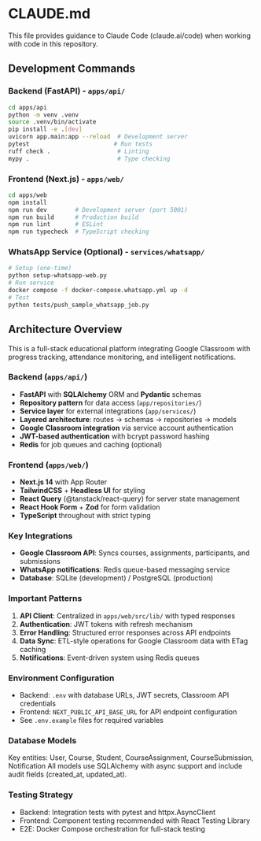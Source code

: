 # CLAUDE.md

This file provides guidance to Claude Code (claude.ai/code) when working with code in this repository.

## Development Commands

### Backend (FastAPI) - `apps/api/`
```bash
cd apps/api
python -m venv .venv
source .venv/bin/activate
pip install -e .[dev]
uvicorn app.main:app --reload  # Development server
pytest                        # Run tests
ruff check .                   # Linting
mypy .                         # Type checking
```

### Frontend (Next.js) - `apps/web/`
```bash
cd apps/web
npm install
npm run dev        # Development server (port 5001)
npm run build      # Production build
npm run lint       # ESLint
npm run typecheck  # TypeScript checking
```

### WhatsApp Service (Optional) - `services/whatsapp/`
```bash
# Setup (one-time)
python setup-whatsapp-web.py
# Run service
docker compose -f docker-compose.whatsapp.yml up -d
# Test
python tests/push_sample_whatsapp_job.py
```

## Architecture Overview

This is a full-stack educational platform integrating Google Classroom with progress tracking, attendance monitoring, and intelligent notifications.

### Backend (`apps/api/`)
- **FastAPI** with **SQLAlchemy** ORM and **Pydantic** schemas
- **Repository pattern** for data access (`app/repositories/`)
- **Service layer** for external integrations (`app/services/`)
- **Layered architecture**: routes → schemas → repositories → models
- **Google Classroom integration** via service account authentication
- **JWT-based authentication** with bcrypt password hashing
- **Redis** for job queues and caching (optional)

### Frontend (`apps/web/`)
- **Next.js 14** with App Router
- **TailwindCSS** + **Headless UI** for styling
- **React Query** (@tanstack/react-query) for server state management
- **React Hook Form** + **Zod** for form validation
- **TypeScript** throughout with strict typing

### Key Integrations
- **Google Classroom API**: Syncs courses, assignments, participants, and submissions
- **WhatsApp notifications**: Redis queue-based messaging service
- **Database**: SQLite (development) / PostgreSQL (production)

### Important Patterns
1. **API Client**: Centralized in `apps/web/src/lib/` with typed responses
2. **Authentication**: JWT tokens with refresh mechanism
3. **Error Handling**: Structured error responses across API endpoints
4. **Data Sync**: ETL-style operations for Google Classroom data with ETag caching
5. **Notifications**: Event-driven system using Redis queues

### Environment Configuration
- Backend: `.env` with database URLs, JWT secrets, Classroom API credentials
- Frontend: `NEXT_PUBLIC_API_BASE_URL` for API endpoint configuration
- See `.env.example` files for required variables

### Database Models
Key entities: User, Course, Student, CourseAssignment, CourseSubmission, Notification
All models use SQLAlchemy with async support and include audit fields (created_at, updated_at).

### Testing Strategy
- Backend: Integration tests with pytest and httpx.AsyncClient
- Frontend: Component testing recommended with React Testing Library
- E2E: Docker Compose orchestration for full-stack testing